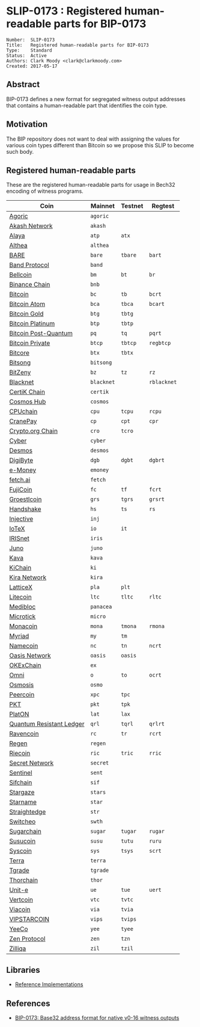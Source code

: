 # SLIP-0173 : Registered human-readable parts for BIP-0173

```
Number:  SLIP-0173
Title:   Registered human-readable parts for BIP-0173
Type:    Standard
Status:  Active
Authors: Clark Moody <clark@clarkmoody.com>
Created: 2017-05-17
```

## Abstract

BIP-0173 defines a new format for segregated witness output addresses that contains a human-readable part that identifies the coin type.

## Motivation

The BIP repository does not want to deal with assigning the values for various coin types different than Bitcoin so we propose this SLIP to become such body.

## Registered human-readable parts

These are the registered human-readable parts for usage in Bech32 encoding of witness programs.

| Coin                                           | Mainnet    | Testnet | Regtest     |
| ---------------------------------------------- | ---------- | ------- | ----------- |
| [Agoric](https://agoric.com/)                  | `agoric`   |         |             |
| [Akash Network](https://akash.network/)        | `akash`    |         |             |
| [Alaya](https://alaya.network/)                | `atp`      | `atx`   |             |
| [Althea](https://althea.net/)                  | `althea`   |         |             |
| [BARE](https://bare.network)                   | `bare`     | `tbare` | `bart`      |
| [Band Protocol](https://bandprotocol.com/)     | `band`     |         |             |
| [Bellcoin](https://bellcoin.web4u.jp/)         | `bm`       | `bt`    | `br`        |
| [Binance Chain](https://docs.binance.org/)     | `bnb`      |         |             |
| [Bitcoin](https://bitcoin.org/)                | `bc`       | `tb`    | `bcrt`      |
| [Bitcoin Atom](https://bitcoinatom.io/)        | `bca`      | `tbca`  | `bcart`     |
| [Bitcoin Gold](https://bitcoingold.org/)       | `btg`      | `tbtg`  |             |
| [Bitcoin Platinum](https://btcplt.org/)        | `btp`      | `tbtp`  |             |
| [Bitcoin Post-Quantum](https://bitcoinpq.org/) | `pq`       | `tq`    | `pqrt`      |
| [Bitcoin Private](https://btcprivate.org/)     | `btcp`     | `tbtcp` | `regbtcp`   |
| [Bitcore](https://bitcore.cc/)                 | `btx`      | `tbtx`  |             |
| [Bitsong](https://bitsong.io/)                 | `bitsong`  |         |             |
| [BitZeny](https://bitzeny.tech/)               | `bz`       | `tz`    | `rz`        |
| [Blacknet](https://blacknet.ninja/)            | `blacknet` |         | `rblacknet` |
| [CertiK Chain](https://www.certik.org/about)   | `certik`   |         |             |
| [Cosmos Hub](https://cosmos.network/)          | `cosmos`   |         |             |
| [CPUchain](https://cpuchain.org)               | `cpu`      | `tcpu`  | `rcpu`      |
| [CranePay](https://cranepay.io/)               | `cp`       | `cpt`   | `cpr`       |
| [Crypto.org Chain](https://crypto.org)         | `cro`      | `tcro`  |             |
| [Cyber](https://cybercongress.ai/)             | `cyber`    |         |             |
| [Desmos](https://www.desmos.network/)          | `desmos`   |         |             |
| [DigiByte](https://www.digibyte.io/)           | `dgb`      | `dgbt`  | `dgbrt`     |
| [e-Money](https://www.e-money.com/)            | `emoney`   |         |             |
| [fetch.ai](https://fetch.ai/)                  | `fetch`    |         |             |
| [FujiCoin](http://www.fujicoin.org/)           | `fc`       | `tf`    | `fcrt`      |
| [Groestlcoin](https://groestlcoin.org/)        | `grs`      | `tgrs`  | `grsrt`     |
| [Handshake](https://handshake.org/)            | `hs`       | `ts`    | `rs`        |
| [Injective](https://injectiveprotocol.com/)    | `inj`      |         |             |
| [IoTeX](https://www.iotex.io/)                 | `io`       | `it`    |             |
| [IRISnet](https://irisnet.org/)                | `iris`     |         |             |
| [Juno](https://junochain.com/)                 | `juno`     |         |             |
| [Kava](https://www.kava.io/)                   | `kava`     |         |             |
| [KiChain](https://foundation.ki/)              | `ki`       |         |             |
| [Kira Network](https://kira.network/)          | `kira`     |         |             |
| [LatticeX](https://latticex.foundation/)       | `pla`      | `plt`   |             |
| [Litecoin](https://litecoin.org/)              | `ltc`      | `tltc`  | `rltc`      |
| [Medibloc](https://medibloc.com/en/)           | `panacea`  |         |             |
| [Microtick](https://microtick.com/)            | `micro`    |         |             |
| [Monacoin](https://monacoin.org/)              | `mona`     | `tmona` | `rmona`     |
| [Myriad](https://myriadcoin.org/)              | `my`       | `tm`    |             |
| [Namecoin](https://www.namecoin.org/)          | `nc`       | `tn`    | `ncrt`      |
| [Oasis Network](https://oasisprotocol.org/)    | `oasis`    | `oasis` |             |
| [OKExChain](https://www.okex.com/okexchain)    | `ex`       |         |             |
| [Omni](https://www.omnilayer.org)              | `o`        | `to`    | `ocrt`      |
| [Osmosis](https://osmosis.zone)                | `osmo`     |         |             |
| [Peercoin](https://www.peercoin.net)           | `xpc`      | `tpc`   |             |
| [PKT](https://github.com/pkt-cash/pktd)        | `pkt`      | `tpk`   |             |
| [PlatON](https://platon.network/)              | `lat`      | `lax`   |             |
| [Quantum Resistant Ledger](https://theqrl.org) | `qrl`      | `tqrl`  | `qrlrt`     |
| [Ravencoin](https://ravencoin.org/)            | `rc`       | `tr`    | `rcrt`      |
| [Regen](https://www.regen.network/)            | `regen`    |         |             |
| [Riecoin](https://riecoin.dev/)                | `ric`      | `tric`  | `rric`      |
| [Secret Network](https://scrt.network/)        | `secret`   |         |             |
| [Sentinel](https://sentinel.co/)               | `sent`     |         |             |
| [Sifchain](https://sifchain.finance/)          | `sif`      |         |             |
| [Stargaze](https://stargaze.zone/)             | `stars`    |         |             |
| [Starname](https://www.starname.me/)           | `star`     |         |             |
| [Straightedge](http://straighted.ge/)          | `str`      |         |             |
| [Switcheo](https://www.switcheo.com/)          | `swth`     |         |             |
| [Sugarchain](https://sugarchain.org/)          | `sugar`    | `tugar` | `rugar`     |
| [Susucoin](https://www.susukino.com/)          | `susu`     | `tutu`  | `ruru`      |
| [Syscoin](https://syscoin.org/)                | `sys`      | `tsys`  | `scrt`      |
| [Terra](https://terra.money/)                  | `terra`    |         |             |
| [Tgrade](https://tgrade.finance/)              | `tgrade`   |         |             |
| [Thorchain](https://thorchain.org/)            | `thor`     |         |             |
| [Unit-e](https://dtr.org/unit-e/)              | `ue`       | `tue`   | `uert`      |
| [Vertcoin](https://vertcoin.org/)              | `vtc`      | `tvtc`  |             |
| [Viacoin](https://viacoin.org/)                | `via`      | `tvia`  |             |
| [VIPSTARCOIN](https://www.vipstarcoin.jp/)     | `vips`     | `tvips` |             |
| [YeeCo](https://www.yeeco.io/)                 | `yee`      | `tyee`  |             |
| [Zen Protocol](https://zenprotocol.com/)       | `zen`      | `tzn`   |             |
| [Zilliqa](https://zilliqa.com/)                | `zil`      | `tzil`  |             |

## Libraries

* [Reference Implementations](https://github.com/sipa/bech32/tree/master/ref)

## References

* [BIP-0173: Base32 address format for native v0-16 witness outputs](https://github.com/bitcoin/bips/blob/master/bip-0173.mediawiki)
